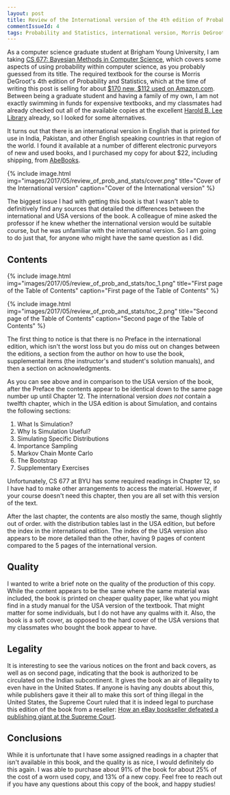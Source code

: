 ```yaml
---
layout: post
title: Review of the International version of the 4th edition of Probability and Statistics by DeGroot and Schervish
commentIssueId: 4
tags: Probability and Statistics, international version, Morris DeGroot, international textbook
---
```


As a computer science graduate student at Brigham Young University, I am taking [CS 677: Bayesian Methods in Computer Science](https://gradstudies.byu.edu/course/bayesian-methods-computer-science), which covers some aspects of using probability within computer science, as you probably guessed from its title. The required textbook for the course is Morris DeGroot's 4th edition of Probability and Statistics, which at the time of writing this post is selling for about [$170 new, $112 used on Amazon.com](https://www.amazon.com/Probability-Statistics-4th-Morris-DeGroot/dp/0321500466). Between being a graduate student and having a family of my own, I am not exactly swimming in funds for expensive textbooks, and my classmates had already checked out all of the available copies at the excellent [Harold B. Lee Library](https://lib.byu.edu) already, so I looked for some alternatives. 

It turns out that there is an international version in English that is printed for use in India, Pakistan, and other English speaking countries in that region of the world. I found it available at a number of different electronic purveyors of new and used books, and I purchased my copy for about $22, including shipping, from [AbeBooks](https://www.abebooks.com/).

{% include image.html img="images/2017/05/review_of_prob_and_stats/cover.png" title="Cover of the International version" caption="Cover of the International version" %}

The biggest issue I had with getting this book is that I wasn't able to definitively find any sources that detailed the differences between the international and USA versions of the book. A colleague of mine asked the professor if he knew whether the international version would be suitable course, but he was unfamiliar with the international version. So I am going to do just that, for anyone who might have the same question as I did.

## Contents

{% include image.html img="images/2017/05/review_of_prob_and_stats/toc_1.png" title="First page of the Table of Contents" caption="First page of the Table of Contents" %} 

{% include image.html img="images/2017/05/review_of_prob_and_stats/toc_2.png" title="Second page of the Table of Contents" caption="Second page of the Table of Contents" %} 

The first thing to notice is that there is no Preface in the international edition, which isn't the worst loss but you do miss out on changes between the editions, a section from the author on how to use the book, supplemental items (the instructor's and student's solution manuals), and then a section on acknowledgments.

As you can see above and in comparison to the USA version of the book, after the Preface the contents appear to be identical down to the same page number up until Chapter 12. The international version _does not_ contain a twelfth chapter, which in the USA edition is about Simulation, and contains the following sections:

1. What Is Simulation?
2. Why Is Simulation Useful?
3. Simulating Specific Distributions
4. Importance Sampling
5. Markov Chain Monte Carlo
6. The Bootstrap
7. Supplementary Exercises

Unfortunately, CS 677 at BYU has some required readings in Chapter 12, so I have had to make other arrangements to access the material. However, if your course doesn't need this chapter, then you are all set with this version of the text. 

After the last chapter, the contents are also mostly the same, though slightly out of order. with the distribution tables last in the USA edition, but before the index in the international edition. The index of the USA version also appears to be more detailed than the other, having 9 pages of content compared to the 5 pages of the international version.

## Quality

I wanted to write a brief note on the quality of the production of this copy. While the content appears to be the same where the same material was included, the book is printed on cheaper quality paper, like what you might find in a study manual for the USA version of the textbook. That might matter for some individuals, but I do not have any qualms with it. Also, the book is a soft cover, as opposed to the hard cover of the USA versions that my classmates who bought the book appear to have.

## Legality

It is interesting to see the various notices on the front and back covers, as well as on second page, indicating that the book is authorized to be circulated on the Indian subcontinent. It gives the book an air of illegality to even have in the United States. If anyone is having any doubts about this, while publishers gave it their all to make this sort of thing illegal in the United States, the Supreme Court ruled that it is indeed legal to purchase this edition of the book from a reseller: [How an eBay bookseller defeated a publishing giant at the Supreme Court](https://arstechnica.com/tech-policy/2014/11/how-an-ebay-bookseller-defeated-a-publishing-giant-at-the-supreme-court/).

## Conclusions

While it is unfortunate that I have some assigned readings in a chapter that isn't available in this book, and the quality is as nice, I would definitely do this again. I was able to purchase about 91% of the book for about 25% of the cost of a worn used copy, and 13% of a new copy. Feel free to reach out if you have any questions about this copy of the book, and happy studies!